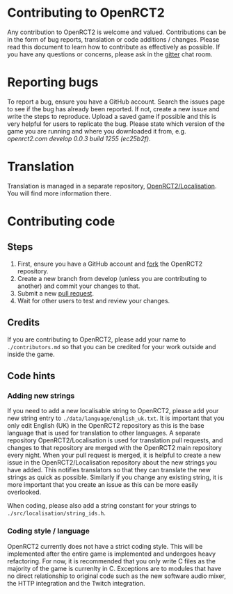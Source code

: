 # Contributing to OpenRCT2
Any contribution to OpenRCT2 is welcome and valued. Contributions can be in the form of bug reports, translation or code
additions / changes. Please read this document to learn how to contribute as effectively as possible. If you have any
questions or concerns, please ask in the [gitter](https://gitter.im/OpenRCT2/OpenRCT2) chat room.

# Reporting bugs
To report a bug, ensure you have a GitHub account. Search the issues page to see if the bug has already been reported.
If not, create a new issue and write the steps to reproduce. Upload a saved game if possible and this is very helpful
for users to replicate the bug. Please state which version of the game you are running and where you downloaded it from, e.g. *openrct2.com develop 0.0.3 build 1255 (ec25b2f)*.

# Translation
Translation is managed in a separate repository, [OpenRCT2/Localisation](https://github.com/OpenRCT2/Localisation).
You will find more information there.

# Contributing code
## Steps
1. First, ensure you have a GitHub account and [fork](https://help.github.com/articles/fork-a-repo/) the OpenRCT2 repository.
2. Create a new branch from develop (unless you are contributing to another) and commit your changes to that.
3. Submit a new [pull request](https://help.github.com/articles/using-pull-requests/).
4. Wait for other users to test and review your changes.

## Credits
If you are contributing to OpenRCT2, please add your name to ```./contributors.md``` so that you can be credited for your
work outside and inside the game.

## Code hints
### Adding new strings
If you need to add a new localisable string to OpenRCT2, please add your new string entry to ```./data/language/english_uk.txt```.
It is important that you only edit English (UK) in the OpenRCT2 repository as this is the base language that is used for
translation to other languages. A separate repository OpenRCT2/Localisation is used for translation pull requests, and changes
to that repository are merged with the OpenRCT2 main repository every night. When your pull request is merged, it is helpful
to create a new issue in the OpenRCT2/Localisation repository about the new strings you have added. This notifies translators
so that they can translate the new strings as quick as possible. Similarly if you change any existing string, it is more
important that you create an issue as this can be more easily overlooked.

When coding, please also add a string constant for your strings to ```./src/localisation/string_ids.h```.

### Coding style / language
OpenRCT2 currently does not have a strict coding style. This will be implemented after the entire game is implemented and
undergoes heavy refactoring. For now, it is recommended that you only write C files as the majority of the game is currenlty in
C. Exceptions are to modules that have no direct relationship to original code such as the new software audio mixer, the
HTTP integration and the Twitch integration.
